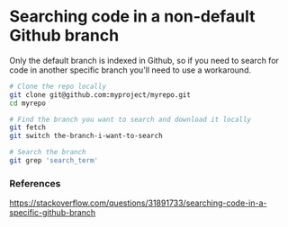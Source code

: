 # Searching code in a non-default Github branch

Only the default branch is indexed in Github, so if you need to search for code in another specific branch you'll need to use a workaround.

```bash
# Clone the repo locally
git clone git@github.com:myproject/myrepo.git
cd myrepo

# Find the branch you want to search and download it locally
git fetch
git switch the-branch-i-want-to-search

# Search the branch
git grep 'search_term' 
```



### References
https://stackoverflow.com/questions/31891733/searching-code-in-a-specific-github-branch
